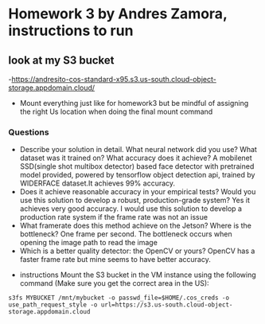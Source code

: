 # Homework 3 by Andres Zamora, instructions to run

## look at my S3 bucket
-https://andresito-cos-standard-x95.s3.us-south.cloud-object-storage.appdomain.cloud/
- Mount everything just like for homework3 but be mindful of assigning the right Us location when doing the final mount command
### Questions
* Describe your solution in detail.  What neural network did you use? What dataset was it trained on? What accuracy does it achieve?
A mobilenet SSD(single shot multibox detector) based face detector with pretrained model provided, powered by tensorflow object detection api, trained by WIDERFACE dataset.It achieves 99% accuracy.
* Does it achieve reasonable accuracy in your empirical tests? Would you use this solution to develop a robust, production-grade system?
Yes it achieves very good accuracy. I would use this solution to develop a production rate system if the frame rate was not an issue
* What framerate does this method achieve on the Jetson? Where is the bottleneck? 
One frame per second. The bottleneck occurs when opening the image path to read the image
* Which is a better quality detector: the OpenCV or yours? 
OpenCV has a faster frame rate but mine seems to have better accuracy.

- instructions Mount the S3 bucket in the VM instance using the following command (Make sure you get the correct area in the US):

```
s3fs MYBUCKET /mnt/mybucket -o passwd_file=$HOME/.cos_creds -o use_path_request_style -o url=https://s3.us-south.cloud-object-storage.appdomain.cloud
```
